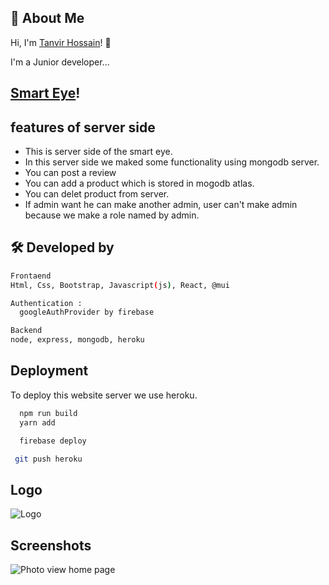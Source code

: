 ## 🚀 About Me

Hi, I'm [Tanvir Hossain](https://github.com/mdtanvir037)! 👋

I'm a Junior developer...

## [Smart Eye](https://smart-eye-glasses.web.app/)!

## features of server side

- This is server side of the smart eye.
- In this server side we maked some functionality using mongodb server.
- You can post a review
- You can add a product which is stored in mogodb atlas.
- You can delet product from server.
- If admin want he can make another admin, user can't make admin because we make a role named by admin.

## 🛠 Developed by

```bash
Frontaend
Html, Css, Bootstrap, Javascript(js), React, @mui
```

```bash
Authentication :
  googleAuthProvider by firebase
```

```bash
Backend
node, express, mongodb, heroku
```

## Deployment

To deploy this website server we use heroku.

```bash
  npm run build
  yarn add
```

```bash
  firebase deploy
```

```bash
 git push heroku
```

## Logo

![Logo](https://i.ibb.co/Chfd4Nt/logo.png)

## Screenshots

![Photo view home page](https://i.postimg.cc/43qpMHF4/img-2.png)
